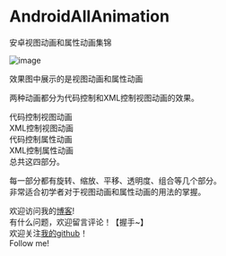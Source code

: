 # AndroidAllAnimation
安卓视图动画和属性动画集锦

![image](https://github.com/longyinzaitian/AndroidAllAnimation/blob/master/result.gif)

效果图中展示的是视图动画和属性动画

两种动画都分为代码控制和XML控制视图动画的效果。

代码控制视图动画  
XML控制视图动画  
代码控制属性动画  
XML控制属性动画  
总共这四部分。

每一部分都有旋转、缩放、平移、透明度、组合等几个部分。  
非常适合初学者对于视图动画和属性动画的用法的掌握。

欢迎访问我的[博客](http://blog.csdn.net/u010156024/article/details/49281789)!  
有什么问题，欢迎留言评论！【握手~】  
欢迎关注[我的github](https://github.com/longyinzaitian)！  
Follow me!